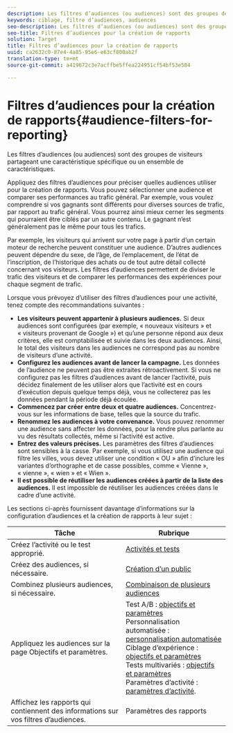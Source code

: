 ```yaml
---
description: Les filtres d’audiences (ou audiences) sont des groupes de visiteurs partageant une caractéristique spécifique ou un ensemble de caractéristiques.
keywords: ciblage, filtre d’audiences, audiences
seo-description: Les filtres d’audiences (ou audiences) sont des groupes de visiteurs partageant une caractéristique spécifique ou un ensemble de caractéristiques.
seo-title: Filtres d’audiences pour la création de rapports
solution: Target
title: Filtres d’audiences pour la création de rapports
uuid: ca2632c0-87e4-4a85-95e6-e63cf800ab2f
translation-type: tm+mt
source-git-commit: a419672c3e7acffbe5ffea224951cf54bf53e584

---
```



# Filtres d’audiences pour la création de rapports{#audience-filters-for-reporting}

Les filtres d’audiences (ou audiences) sont des groupes de visiteurs partageant une caractéristique spécifique ou un ensemble de caractéristiques.

Appliquez des filtres d’audiences pour préciser quelles audiences utiliser pour la création de rapports. Vous pouvez sélectionner une audience et comparer ses performances au trafic général. Par exemple, vous voulez comprendre si vos gagnants sont différents pour diverses sources de trafic, par rapport au trafic général. Vous pourrez ainsi mieux cerner les segments qui pourraient être ciblés par un autre contenu. Le gagnant n’est généralement pas le même pour tous les trafics.

Par exemple, les visiteurs qui arrivent sur votre page à partir d’un certain moteur de recherche peuvent constituer une audience. D’autres audiences peuvent dépendre du sexe, de l’âge, de l’emplacement, de l’état de l’inscription, de l’historique des achats ou de tout autre détail collecté concernant vos visiteurs. Les filtres d’audiences permettent de diviser le trafic des visiteurs et de comparer les performances des expériences pour chaque segment de trafic.

Lorsque vous prévoyez d’utiliser des filtres d’audiences pour une activité, tenez compte des recommandations suivantes :

* **Les visiteurs peuvent appartenir à plusieurs audiences.** Si deux audiences sont configurées (par exemple, « nouveaux visiteurs » et « visiteurs provenant de Google ») et qu’une personne répond aux deux critères, elle est comptabilisée et suivie dans les deux audiences. Ainsi, le total des visiteurs dans les audiences ne correspond pas au nombre de visiteurs d’une activité.
* **Configurez les audiences avant de lancer la campagne.** Les données de l’audience ne peuvent pas être extraites rétroactivement. Si vous ne configurez pas les filtres d’audiences avant de lancer l’activité, puis décidez finalement de les utiliser alors que l’activité est en cours d’exécution depuis quelque temps déjà, vous ne collecterez pas les données pendant la période déjà écoulée.
* **Commencez par créer entre deux et quatre audiences.** Concentrez-vous sur les informations de base, telles que la source du trafic.
* **Renommez les audiences à votre convenance.** Vous pouvez renommer une audience sans affecter les données, pour la rendre plus parlante au vu des résultats collectés, même si l’activité est active.
* **Entrez des valeurs précises.** Les paramètres des filtres d’audiences sont sensibles à la casse. Par exemple, si vous utilisez une audience qui filtre les villes, vous devez utiliser une condition « OU » afin d’inclure les variantes d’orthographe et de casse possibles, comme « Vienne », « vienne », « wien » et « Wien ».
* **Il est possible de réutiliser les audiences créées à partir de la liste des audiences.** Il est impossible de réutiliser les audiences créées dans le cadre d’une activité.

Les sections ci-après fournissent davantage d’informations sur la configuration d’audiences et la création de rapports à leur sujet :

| Tâche | Rubrique |
|--- |--- |
| Créez l’activité ou le test approprié. | [Activités et tests](/help/c-intro/target-key-concepts.md) |
| Créez des audiences, si nécessaire. | [Création d’un public](/help/c-target/c-audiences/create-audience.md) |
| Combinez plusieurs audiences, si nécessaire. | [Combinaison de plusieurs audiences](/help/c-target/combining-multiple-audiences.md) |
| Appliquez les audiences sur la page Objectifs et paramètres. | Test A/B : [objectifs et paramètres](/help/c-activities/t-test-ab/t-test-create-ab/ab-goals-and-settings.md)<br>Personnalisation automatisée : [personnalisation automatisée](/help/c-activities/t-automated-personalization/automated-personalization.md)<br>Ciblage d’expérience : [objectifs et paramètres](/help/c-activities/t-experience-target/t-xt-create/xt-goals-and-settings.md)<br>Tests multivariés : [objectifs et paramètres](/help/c-activities/c-multivariate-testing/t-create-multivariate-test/goals-and-settings.md)<br>Paramètres d’activité : [paramètres d’activité](/help/c-activities/activity-settings.md). |
| Affichez les rapports qui contiennent des informations sur vos filtres d’audiences. | Paramètres des rapports |

